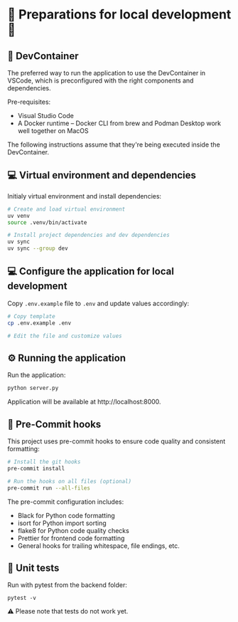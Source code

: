 # 🚧 Preparations for local development 🚧

## 🧱 DevContainer

The preferred way to run the application to use the DevContainer in VSCode, which is preconfigured with the right components and dependencies.

Pre-requisites:

- Visual Studio Code
- A Docker runtime – Docker CLI from brew and Podman Desktop work well together on MacOS

The following instructions assume that they're being executed inside the DevContainer.

## 💻 Virtual environment and dependencies

Initialy virtual environment and install dependencies:

```bash
# Create and load virtual environment
uv venv
source .venv/bin/activate

# Install project dependencies and dev dependencies
uv sync
uv sync --group dev
```

## 💻 Configure the application for local development

Copy `.env.example` file to `.env` and update values accordingly:

```bash
# Copy template
cp .env.example .env

# Edit the file and customize values
```

## ⚙️ Running the application

Run the application:

```bash
python server.py
```

Application will be available at http://localhost:8000.

## 🔎 Pre-Commit hooks

This project uses pre-commit hooks to ensure code quality and consistent formatting:

```bash
# Install the git hooks
pre-commit install

# Run the hooks on all files (optional)
pre-commit run --all-files
```

The pre-commit configuration includes:

- Black for Python code formatting
- isort for Python import sorting
- flake8 for Python code quality checks
- Prettier for frontend code formatting
- General hooks for trailing whitespace, file endings, etc.

## 🔎 Unit tests

Run with pytest from the backend folder:

```
pytest -v
```

⚠️ Please note that tests do not work yet.
